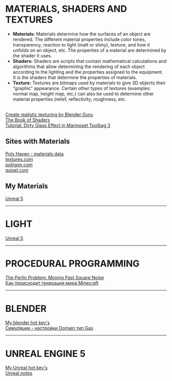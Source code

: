 # MATERIALS, SHADERS AND TEXTURES
- **Materials:** Materials determine how the surfaces of an object are rendered. The different material properties include color tones, transparency, reaction to light (matt or shiny), texture, and how it unfolds on an object, etc.  The properties of a material are determined by the shader it uses. 
- **Shaders:** Shaders are scripts that contain mathematical calculations and algorithms that allow determining the rendering of each object according to the lighting and the properties assigned to the equipment.  It is the shaders that determine the properties of materials.  
- **Texture:** Textures are bitmaps used by materials to give 3D objects their “graphic” appearance. Certain other types of textures (examples: normal map, height map, etc.) can also be used to determine other material properties (relief, reflectivity, roughness, etc. 

<br>[Create realistic texturing by Blender Guru](https://github.com/AazQsc/cg-synopsis/blob/main/blender/textures/basics-realistic-texturing.md)
<br>[The Book of Shaders](https://thebookofshaders.com/)
<br>[Tutorial: Dirty Glass Effect in Marmoset Toolbag 3](https://80.lv/articles/tutorial-dirty-glass-effect-in-marmoset-toolbag-3/)

## Sites with Materials
[Poly Haven - materials data](https://polyhaven.com/)
<br>[textures.com](https://www.textures.com/)
<br>[poliigon.com](https://www.poliigon.com/)
<br>[quixel.com](https://quixel.com/megascans/home)

## My Materials
[Unreal 5](https://github.com/AazQsc/cg-synopsis/tree/main/unreal5/materials)

---
# LIGHT
[Unreal 5](https://github.com/AazQsc/cg-synopsis/blob/main/unreal5/light)

---
# PROCEDURAL PROGRAMMING
[The Perlin Problem: Moving Past Square Noise](https://noiseposti.ng/posts/2022-01-16-The-Perlin-Problem-Moving-Past-Square-Noise.html)
<br>[Как происходит генерация мира Minecraft](https://habr.com/ru/post/673268/)

---
# BLENDER
[My blender hot key's](https://github.com/AazQsc/cg-synopsis/blob/main/blender/hot-keys)
<br>[Симуляции - настройки Domain тип Gas](https://dmitryproskurin.notion.site/Domain-Gas-56318d88e0c74de79933a49cfdb70aa5)

---
# UNREAL ENGINE 5
[My Unreal hot key's](https://github.com/AazQsc/cg-synopsis/blob/main/unreal5/hot-keys)
<br>[Unreal notes](https://github.com/AazQsc/cg-synopsis/blob/main/unreal5/notes.md)

